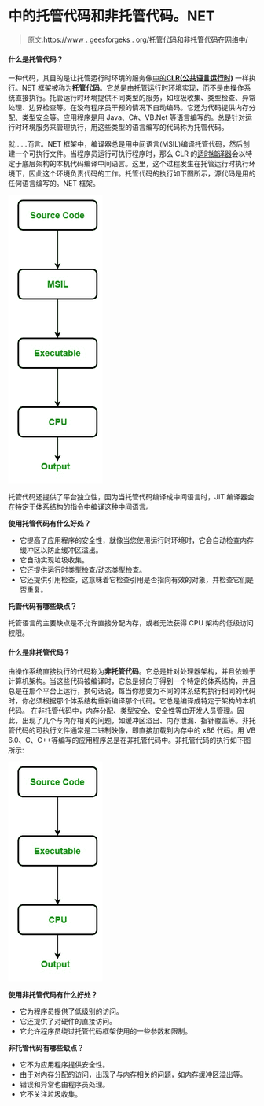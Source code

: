 # 中的托管代码和非托管代码。NET

> 原文:[https://www . geesforgeks . org/托管代码和非托管代码在网络中/](https://www.geeksforgeeks.org/managed-code-and-unmanaged-code-in-net/)

#### 什么是托管代码？

一种代码，其目的是让托管运行时环境的服务像[中的](https://www.geeksforgeeks.org/introduction-to-net-framework/)**[CLR(公共语言运行时)](https://www.geeksforgeeks.org/common-language-runtime-clr-in-c-sharp/)** 一样执行。NET 框架被称为**托管代码**。它总是由托管运行时环境实现，而不是由操作系统直接执行。托管运行时环境提供不同类型的服务，如垃圾收集、类型检查、异常处理、边界检查等。在没有程序员干预的情况下自动编码。它还为代码提供内存分配、类型安全等。应用程序是用 Java、C#、VB.Net 等语言编写的。总是针对运行时环境服务来管理执行，用这些类型的语言编写的代码称为托管代码。

就……而言。NET 框架中，编译器总是用中间语言(MSIL)编译托管代码，然后创建一个可执行文件。当程序员运行可执行程序时，那么 CLR 的[适时编译器](https://www.geeksforgeeks.org/what-is-just-in-time-jit-compiler-in-dot-net/)会以特定于底层架构的本机代码编译中间语言。这里，这个过程发生在托管运行时执行环境下，因此这个环境负责代码的工作。托管代码的执行如下图所示，源代码是用的任何语言编写的。NET 框架。

![](img/9eb8326e5f04496477fc600af7535dc7.png)

托管代码还提供了平台独立性，因为当托管代码编译成中间语言时，JIT 编译器会在特定于体系结构的指令中编译这种中间语言。

**使用托管代码有什么好处？**

*   它提高了应用程序的安全性，就像当您使用运行时环境时，它会自动检查内存缓冲区以防止缓冲区溢出。
*   它自动实现垃圾收集。
*   它还提供运行时类型检查/动态类型检查。
*   它还提供引用检查，这意味着它检查引用是否指向有效的对象，并检查它们是否重复。

**托管代码有哪些缺点？**

托管语言的主要缺点是不允许直接分配内存，或者无法获得 CPU 架构的低级访问权限。

#### 什么是非托管代码？

由操作系统直接执行的代码称为**非托管代码**。它总是针对处理器架构，并且依赖于计算机架构。当这些代码被编译时，它总是倾向于得到一个特定的体系结构，并且总是在那个平台上运行，换句话说，每当你想要为不同的体系结构执行相同的代码时，你必须根据那个体系结构重新编译那个代码。它总是编译成特定于架构的本机代码。
在非托管代码中，内存分配、类型安全、安全性等由开发人员管理。因此，出现了几个与内存相关的问题，如缓冲区溢出、内存泄漏、指针覆盖等。非托管代码的可执行文件通常是二进制映像，即直接加载到内存中的 x86 代码。用 VB 6.0、C、C++等编写的应用程序总是在非托管代码中。非托管代码的执行如下图所示:

![](img/a131584cfb299619b65714a6ee43a64e.png)

**使用非托管代码有什么好处？**

*   它为程序员提供了低级别的访问。
*   它还提供了对硬件的直接访问。
*   它允许程序员绕过托管代码框架使用的一些参数和限制。

**非托管代码有哪些缺点？**

*   它不为应用程序提供安全性。
*   由于对内存分配的访问，出现了与内存相关的问题，如内存缓冲区溢出等。
*   错误和异常也由程序员处理。
*   它不关注垃圾收集。